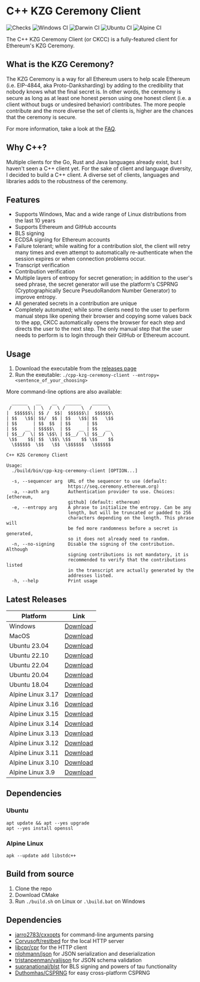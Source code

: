 # C++ KZG Ceremony Client

![Checks](https://github.com/PatriceVignola/cpp-kzg-ceremony-client/actions/workflows/checks.yml/badge.svg)
![Windows CI](https://github.com/PatriceVignola/cpp-kzg-ceremony-client/actions/workflows/windows-ci.yml/badge.svg)
![Darwin CI](https://github.com/PatriceVignola/cpp-kzg-ceremony-client/actions/workflows/darwin-ci.yml/badge.svg)
![Ubuntu CI](https://github.com/PatriceVignola/cpp-kzg-ceremony-client/actions/workflows/ubuntu-ci.yml/badge.svg)
![Alpine CI](https://github.com/PatriceVignola/cpp-kzg-ceremony-client/actions/workflows/alpine-ci.yml/badge.svg)

The C++ KZG Ceremony Client (or CKCC) is a fully-featured client for Ethereum's KZG Ceremony.

## What is the KZG Ceremony?

The KZG Ceremony is a way for all Ethereum users to help scale Ethereum (i.e. EIP-4844, aka Proto-Danksharding) by adding to the credibility that nobody knows what the final secret is. In other words, the ceremony is secure as long as at least one honest person using one honest client (i.e. a client without bugs or undesired behavior) contributes. The more people contribute and the more diverse the set of clients is, higher are the chances that the ceremony is secure.

For more information, take a look at the [FAQ](https://github.com/ethereum/kzg-ceremony/blob/main/FAQ.md).

## Why C++?

Multiple clients for the Go, Rust and Java languages already exist, but I haven't seen a C++ client yet. For the sake of client and language diversity, I decided to build a C++ client. A diverse set of clients, languages and libraries adds to the robustness of the ceremony.

## Features

- Supports Windows, Mac and a wide range of Linux distributions from the last 10 years
- Supports Ethereum and GitHub accounts
- BLS signing
- ECDSA signing for Ethereum accounts
- Failure tolerant; while waiting for a contribution slot, the client will retry many times and even attempt to automatically re-authenticate when the session expires or when connection problems occur.
- Transcript verification
- Contribution verification
- Multiple layers of entropy for secret generation; in addition to the user's seed phrase, the secret generator will use the platform's CSPRNG (Cryptographically Secure PseudoRandom Number Generator) to improve entropy.
- All generated secrets in a contribution are unique
- Completely automated; while some clients need to the user to perform manual steps like opening their browser and copying some values back to the app, CKCC automatically opens the browser for each step and directs the user to the next step. The only manual step that the user needs to perform is to login through their GitHub or Ethereum account.

## Usage

1. Download the executable from the [releases page](https://github.com/PatriceVignola/cpp-kzg-ceremony-client/releases)
2. Run the exeutable: `./cpp-kzg-ceremony-client --entropy=<sentence_of_your_choosing>`

More command-line options are also available:

```
  ______   __    __   ______    ______
 /      \ |  \  /  \ /      \  /      \
|  $$$$$$\| $$ /  $$|  $$$$$$\|  $$$$$$\
| $$   \$$| $$/  $$ | $$   \$$| $$   \$$
| $$      | $$  $$  | $$      | $$
| $$   __ | $$$$$\  | $$   __ | $$   __
| $$__/  \| $$ \$$\ | $$__/  \| $$__/  \
 \$$    $$| $$  \$$\ \$$    $$ \$$    $$
  \$$$$$$  \$$   \$$  \$$$$$$   \$$$$$$

C++ KZG Ceremony Client

Usage:
  ./build/bin/cpp-kzg-ceremony-client [OPTION...]

  -s, --sequencer arg  URL of the sequencer to use (default:
                       https://seq.ceremony.ethereum.org)
  -a, --auth arg       Authentication provider to use. Choices: [ethereum,
                       github] (default: ethereum)
  -e, --entropy arg    A phrase to initialize the entropy. Can be any
                       length, but will be truncated or padded to 256
                       characters depending on the length. This phrase will
                       be fed more randomness before a secret is generated,
                       so it does not already need to random.
  -n, --no-signing     Disable the signing of the contribution. Although
                       signing contributions is not mandatory, it is
                       recommended to verify that the contributions listed
                       in the transcript are actually generated by the
                       addresses listed.
  -h, --help           Print usage
```

## Latest Releases

| Platform          | Link                                                                                                                                                      |
| ----------------- | --------------------------------------------------------------------------------------------------------------------------------------------------------- |
| Windows           | [Download](https://github.com/PatriceVignola/cpp-kzg-ceremony-client/releases/download/v1.0.0/cpp-kzg-ceremony-client-v1.0.0-windows-amd64.zip)           |
| MacOS             | [Download](https://github.com/PatriceVignola/cpp-kzg-ceremony-client/releases/download/v1.0.0/cpp-kzg-ceremony-client-v1.0.0-darwin-amd64.tar.gz)         |
| Ubuntu 23.04      | [Download](https://github.com/PatriceVignola/cpp-kzg-ceremony-client/releases/download/v1.0.0/cpp-kzg-ceremony-client-v1.0.0-ubuntu-23.04-amd64.tar.gz)   |
| Ubuntu 22.10      | [Download](https://github.com/PatriceVignola/cpp-kzg-ceremony-client/releases/download/v1.0.0/cpp-kzg-ceremony-client-v1.0.0-ubuntu-22.10-amd64.tar.gz)   |
| Ubuntu 22.04      | [Download](https://github.com/PatriceVignola/cpp-kzg-ceremony-client/releases/download/v1.0.0/cpp-kzg-ceremony-client-v1.0.0-ubuntu-22.04-amd64.tar.gz)   |
| Ubuntu 20.04      | [Download](https://github.com/PatriceVignola/cpp-kzg-ceremony-client/releases/download/v1.0.0/cpp-kzg-ceremony-client-v1.0.0-ubuntu-20.04-amd64.tar.gz)   |
| Ubuntu 18.04      | [Download](https://github.com/PatriceVignola/cpp-kzg-ceremony-client/releases/download/v1.0.0/cpp-kzg-ceremony-client-v1.0.0-ubuntu-18.04-amd64.tar.gz)   |
| Alpine Linux 3.17 | [Download](https://github.com/PatriceVignola/cpp-kzg-ceremony-client/releases/download/v1.0.0/cpp-kzg-ceremony-client-v1.0.0-alpine-3.17.1-amd64.tar.gz)  |
| Alpine Linux 3.16 | [Download](https://github.com/PatriceVignola/cpp-kzg-ceremony-client/releases/download/v1.0.0/cpp-kzg-ceremony-client-v1.0.0-alpine-3.16.3-amd64.tar.gz)  |
| Alpine Linux 3.15 | [Download](https://github.com/PatriceVignola/cpp-kzg-ceremony-client/releases/download/v1.0.0/cpp-kzg-ceremony-client-v1.0.0-alpine-3.15.6-amd64.tar.gz)  |
| Alpine Linux 3.14 | [Download](https://github.com/PatriceVignola/cpp-kzg-ceremony-client/releases/download/v1.0.0/cpp-kzg-ceremony-client-v1.0.0-alpine-3.14.8-amd64.tar.gz)  |
| Alpine Linux 3.13 | [Download](https://github.com/PatriceVignola/cpp-kzg-ceremony-client/releases/download/v1.0.0/cpp-kzg-ceremony-client-v1.0.0-alpine-3.13.12-amd64.tar.gz) |
| Alpine Linux 3.12 | [Download](https://github.com/PatriceVignola/cpp-kzg-ceremony-client/releases/download/v1.0.0/cpp-kzg-ceremony-client-v1.0.0-alpine-3.12.10-amd64.tar.gz) |
| Alpine Linux 3.11 | [Download](https://github.com/PatriceVignola/cpp-kzg-ceremony-client/releases/download/v1.0.0/cpp-kzg-ceremony-client-v1.0.0-alpine-3.11.13-amd64.tar.gz) |
| Alpine Linux 3.10 | [Download](https://github.com/PatriceVignola/cpp-kzg-ceremony-client/releases/download/v1.0.0/cpp-kzg-ceremony-client-v1.0.0-alpine-3.10.9-amd64.tar.gz)  |
| Alpine Linux 3.9  | [Download](https://github.com/PatriceVignola/cpp-kzg-ceremony-client/releases/download/v1.0.0/cpp-kzg-ceremony-client-v1.0.0-alpine-3.9.6-amd64.tar.gz)   |

## Dependencies

### Ubuntu

```
apt update && apt --yes upgrade
apt --yes install openssl
```

### Alpine Linux

```
apk --update add libstdc++
```

## Build from source

1. Clone the repo
2. Download CMake
3. Run `./build.sh` on Linux or `.\build.bat` on Windows

## Dependencies

- [jarro2783/cxxopts](https://github.com/jarro2783/cxxopts) for command-line arguments parsing
- [Corvusoft/restbed](https://github.com/Corvusoft/restbed) for the local HTTP server
- [libcpr/cpr](https://github.com/libcpr/cpr) for the HTTP client
- [nlohmann/json](https://github.com/nlohmann/json) for JSON serialization and deserialization
- [tristanpenman/valijson](https://github.com/tristanpenman/valijson) for JSON schema validation
- [supranational/blst](https://github.com/supranational/blst) for BLS signing and powers of tau functionality
- [Duthomhas/CSPRNG](https://github.com/Duthomhas/CSPRNG) for easy cross-platform CSPRNG
